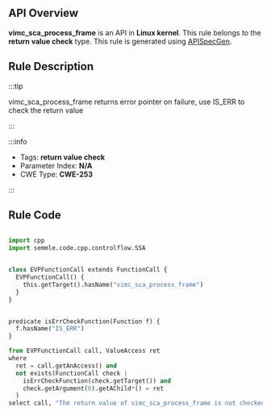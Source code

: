 ---
---


## API Overview
**vimc_sca_process_frame** is an API in **Linux kernel**. This rule belongs to the **return value check** type. This rule is generated using [APISpecGen](../../tools/APISpecGen).
## Rule Description

:::tip

vimc_sca_process_frame returns error pointer on failure, use IS_ERR to check the return value

:::

:::info

- Tags: **return value check**
- Parameter Index: **N/A**
- CWE Type: **CWE-253**

:::

## Rule Code
```python

import cpp
import semmle.code.cpp.controlflow.SSA


class EVPFunctionCall extends FunctionCall {
  EVPFunctionCall() {
    this.getTarget().hasName("vimc_sca_process_frame")
  }
}


predicate isErrCheckFunction(Function f) {
  f.hasName("IS_ERR") 
}

from EVPFunctionCall call, ValueAccess ret
where
  ret = call.getAnAccess() and
  not exists(FunctionCall check |
    isErrCheckFunction(check.getTarget()) and
    check.getArgument(0).getAChild*() = ret
  )
select call, "The return value of vimc_sca_process_frame is not checked with IS_ERR."
    
```